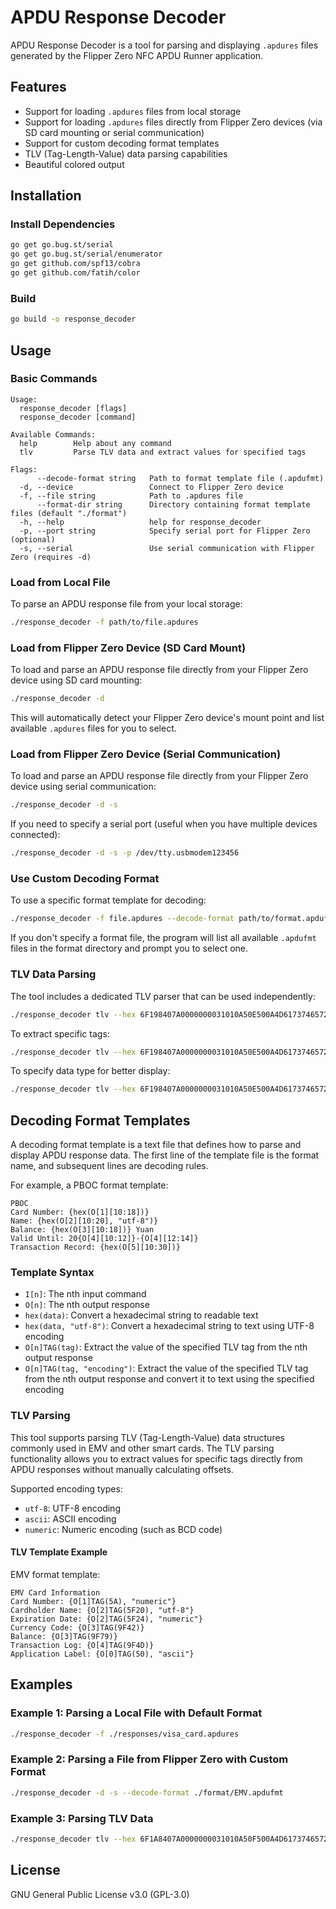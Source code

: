 # APDU Response Decoder

APDU Response Decoder is a tool for parsing and displaying `.apdures` files generated by the Flipper Zero NFC APDU Runner application.

## Features

- Support for loading `.apdures` files from local storage
- Support for loading `.apdures` files directly from Flipper Zero devices (via SD card mounting or serial communication)
- Support for custom decoding format templates
- TLV (Tag-Length-Value) data parsing capabilities
- Beautiful colored output

## Installation

### Install Dependencies

```bash
go get go.bug.st/serial
go get go.bug.st/serial/enumerator
go get github.com/spf13/cobra
go get github.com/fatih/color
```

### Build

```bash
go build -o response_decoder
```

## Usage

### Basic Commands

```
Usage:
  response_decoder [flags]
  response_decoder [command]

Available Commands:
  help        Help about any command
  tlv         Parse TLV data and extract values for specified tags

Flags:
      --decode-format string   Path to format template file (.apdufmt)
  -d, --device                 Connect to Flipper Zero device
  -f, --file string            Path to .apdures file
      --format-dir string      Directory containing format template files (default "./format")
  -h, --help                   help for response_decoder
  -p, --port string            Specify serial port for Flipper Zero (optional)
  -s, --serial                 Use serial communication with Flipper Zero (requires -d)
```

### Load from Local File

To parse an APDU response file from your local storage:

```bash
./response_decoder -f path/to/file.apdures
```

### Load from Flipper Zero Device (SD Card Mount)

To load and parse an APDU response file directly from your Flipper Zero device using SD card mounting:

```bash
./response_decoder -d
```

This will automatically detect your Flipper Zero device's mount point and list available `.apdures` files for you to select.

### Load from Flipper Zero Device (Serial Communication)

To load and parse an APDU response file directly from your Flipper Zero device using serial communication:

```bash
./response_decoder -d -s
```

If you need to specify a serial port (useful when you have multiple devices connected):

```bash
./response_decoder -d -s -p /dev/tty.usbmodem123456
```

### Use Custom Decoding Format

To use a specific format template for decoding:

```bash
./response_decoder -f file.apdures --decode-format path/to/format.apdufmt
```

If you don't specify a format file, the program will list all available `.apdufmt` files in the format directory and prompt you to select one.

### TLV Data Parsing

The tool includes a dedicated TLV parser that can be used independently:

```bash
./response_decoder tlv --hex 6F198407A0000000031010A50E500A4D617374657243617264
```

To extract specific tags:

```bash
./response_decoder tlv --hex 6F198407A0000000031010A50E500A4D617374657243617264 --tag 84,50
```

To specify data type for better display:

```bash
./response_decoder tlv --hex 6F198407A0000000031010A50E500A4D617374657243617264 --tag 50 --type ascii
```

## Decoding Format Templates

A decoding format template is a text file that defines how to parse and display APDU response data. The first line of the template file is the format name, and subsequent lines are decoding rules.

For example, a PBOC format template:

```
PBOC
Card Number: {hex(O[1][10:18])}
Name: {hex(O[2][10:20], "utf-8")}
Balance: {hex(O[3][10:18])} Yuan
Valid Until: 20{O[4][10:12]}-{O[4][12:14]}
Transaction Record: {hex(O[5][10:30])}
```

### Template Syntax

- `I[n]`: The nth input command
- `O[n]`: The nth output response
- `hex(data)`: Convert a hexadecimal string to readable text
- `hex(data, "utf-8")`: Convert a hexadecimal string to text using UTF-8 encoding
- `O[n]TAG(tag)`: Extract the value of the specified TLV tag from the nth output response
- `O[n]TAG(tag, "encoding")`: Extract the value of the specified TLV tag from the nth output response and convert it to text using the specified encoding

### TLV Parsing

This tool supports parsing TLV (Tag-Length-Value) data structures commonly used in EMV and other smart cards. The TLV parsing functionality allows you to extract values for specific tags directly from APDU responses without manually calculating offsets.

Supported encoding types:
- `utf-8`: UTF-8 encoding
- `ascii`: ASCII encoding
- `numeric`: Numeric encoding (such as BCD code)

#### TLV Template Example

EMV format template:

```
EMV Card Information
Card Number: {O[1]TAG(5A), "numeric"}
Cardholder Name: {O[2]TAG(5F20), "utf-8"}
Expiration Date: {O[2]TAG(5F24), "numeric"}
Currency Code: {O[3]TAG(9F42)}
Balance: {O[3]TAG(9F79)}
Transaction Log: {O[4]TAG(9F4D)}
Application Label: {O[0]TAG(50), "ascii"}
```

## Examples

### Example 1: Parsing a Local File with Default Format

```bash
./response_decoder -f ./responses/visa_card.apdures
```

### Example 2: Parsing a File from Flipper Zero with Custom Format

```bash
./response_decoder -d -s --decode-format ./format/EMV.apdufmt
```

### Example 3: Parsing TLV Data

```bash
./response_decoder tlv --hex 6F1A8407A0000000031010A50F500A4D617374657243617264870101 --tag 50,84 --type ascii
```

## License

GNU General Public License v3.0 (GPL-3.0) 